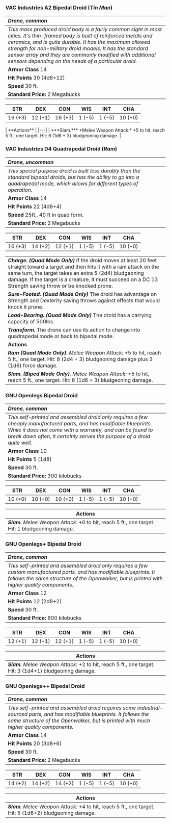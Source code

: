 
### VAC Industries A2 Bipedal Droid (*Tin Man*)
| _Drone, common_ | 
|:-------------|
| _This mass produced droid body is a fairly common sight in most cities.  It's thin-framed body is built of reinforced metals and ceramics, and is quite durable. It has the maximum allowed strength for non-military droid models.  It has the standard sensor array and they are commonly modified with additional sensors depending on the needs of a particular droid._ | 
| **Armor Class** 14 |
| **Hit Points** 30 (4d8+12) |
| **Speed** 30 ft.|
| **Standard Price:** 2 Megabucks |
<table class="abilities">
  <thead><tr><th>STR</th><th>DEX</th><th>CON</th><th>WIS</th><th>INT</th> <th>CHA</th>
    </tr>
  </thead>
  <tbody>
    <tr>
      <td>16 (+3)</td>
      <td>12 (+1)</td>
      <td>16 (+3)</td>
      <td>1 (-5)</td>
      <td>1 (-5)</td>
      <td>10 (+0)</td>
    </tr>
  </tbody>
</table>
| **Actions** |
|---|
| ***Slam.*** *Melee Weapon Attack:* +5 to hit, reach 5 ft., one target. Hit: 6 (1d6 + 3) bludgeoning damage. |

### VAC Industries D4 Quadrapedal Droid (*Ram*)

| _Drone, uncommon_ | 
|:-------------|
| _This special purpose droid is built less durably than the standard bipedal droids, but has the ability to go into a quadrapedal mode, which allows for different types of operation._ | 
| **Armor Class** 14 |
| **Hit Points** 22 (4d8+4) |
| **Speed** 25ft., 40 ft in quad form.|
| **Standard Price:** 2 Megabucks |
<table class="abilities">
  <thead><tr><th>STR</th><th>DEX</th><th>CON</th><th>WIS</th><th>INT</th> <th>CHA</th>
    </tr>
  </thead>
  <tbody>
    <tr>
      <td>16 (+3)</td>
      <td>14 (+2)</td>
      <td>12 (+1)</td>
      <td>1 (-5)</td>
      <td>1 (-5)</td>
      <td>10 (+0)</td>
    </tr>
  </tbody>
</table>

| |
|---|
| ***Charge. (Quad Mode Only)*** If the droid moves at least 20 feet straight toward a target and then hits it with a ram attack on the same turn, the target takes an extra 5 (2d4) bludgeoning damage. If the target is a creature, it must succeed on a DC 13 Strength saving throw or be knocked prone. |
| ***Sure-Footed. (Quad Mode Only)*** The droid has advantage on Strength and Dexterity saving throws against effects that would knock it prone. |
| ***Load-Bearing. (Quad Mode Only)*** The droid has a carrying capacity of 500lbs. |
| ***Transform.*** The drone can use its action to change into quadrapedal mode or back to bipedal mode.|
| **Actions** |
| ***Ram (Quad Mode Only).*** *Melee Weapon Attack:* +5 to hit, reach 5 ft., one target. Hit: 8 (2d4 + 3) bludgeoning damage plus 3 (1d6) force damage. |
| ***Slam. (Biped Mode Only).*** *Melee Weapon Attack:* +5 to hit, reach 5 ft., one target. Hit: 6 (1d6 + 3) bludgeoning damage. |


### GNU Openlegs Bipedal Droid
| _Drone, common_ | 
|:-------------|
| _This self-printed and assembled droid only requires a few cheaply manufactured parts, and has modifiable blueprints.  While it does not come with a warranty, and can be found to break down often, it certainly serves the purpose of a droid quite well._ | 
| **Armor Class**  10 |
| **Hit Points**  5 (1d8) |
| **Speed** 30 ft.|
| **Standard Price:** 300 kilobucks |
<table class="abilities">
  <thead><tr><th>STR</th><th>DEX</th><th>CON</th><th>WIS</th><th>INT</th> <th>CHA</th>
    </tr>
  </thead>
  <tbody>
    <tr>
      <td>10 (+0)</td>
      <td>10 (+0)</td>
      <td>10 (+0)</td>
      <td>1 (-5)</td>
      <td>1 (-5)</td>
      <td>10 (+0)</td>
    </tr>
  </tbody>
</table>

| **Actions** |
|---|
| ***Slam.*** *Melee Weapon Attack:* +0 to hit, reach 5 ft., one target. Hit: 1 bludgeoning damage. |

### GNU Openlegs+ Bipedal Droid
| _Drone, common_ | 
|:-------------|
| _This self-printed and assembled droid only requires a few custom manufactured parts, and has modifiable blueprints.  It follows the same structure of the Openwalker, but is printed with higher quality components._ | 
| **Armor Class**  12 |
| **Hit Points**  12 (2d8+2) |
| **Speed** 30 ft.|
| **Standard Price:** 800 kilobucks |
<table class="abilities">
  <thead><tr><th>STR</th><th>DEX</th><th>CON</th><th>WIS</th><th>INT</th> <th>CHA</th>
    </tr>
  </thead>
  <tbody>
    <tr>
      <td>12 (+1)</td>
      <td>12 (+1)</td>
      <td>12 (+1)</td>
      <td>1 (-5)</td>
      <td>1 (-5)</td>
      <td>10 (+0)</td>
    </tr>
  </tbody>
</table>

| **Actions** |
|---|
| ***Slam.*** *Melee Weapon Attack:* +2 to hit, reach 5 ft., one target. Hit: 3 (1d4+1) bludgeoning damage. |

### GNU Openlegs++ Bipedal Droid
| _Drone, common_ | 
|:-------------|
| _This self-printed and assembled droid requires some industrial-sourced parts, and has modifiable blueprints.  It follows the same structure of the Openwalker, but is printed with much higher quality components._ | 
| **Armor Class**  14 |
| **Hit Points**  20 (3d8+6) |
| **Speed** 30 ft.|
| **Standard Price:** 2 Megabucks |
<table class="abilities">
  <thead><tr><th>STR</th><th>DEX</th><th>CON</th><th>WIS</th><th>INT</th> <th>CHA</th>
    </tr>
  </thead>
  <tbody>
    <tr>
      <td>14 (+2)</td>
      <td>14 (+2)</td>
      <td>14 (+2)</td>
      <td>1 (-5)</td>
      <td>1 (-5)</td>
      <td>10 (+0)</td>
    </tr>
  </tbody>
</table>

| **Actions** |
|---|
| ***Slam.*** *Melee Weapon Attack:* +4 to hit, reach 5 ft., one target. Hit: 5 (1d6+2) bludgeoning damage. |
